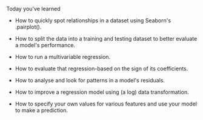 Today you've learned

* How to quickly spot relationships in a dataset using Seaborn's .pairplot().

* How to split the data into a training and testing dataset to better evaluate a model's performance.

* How to run a multivariable regression.

* How to evaluate that regression-based on the sign of its coefficients.

* How to analyse and look for patterns in a model's residuals.

* How to improve a regression model using (a log) data transformation.

* How to specify your own values for various features and use your model to make a prediction.
